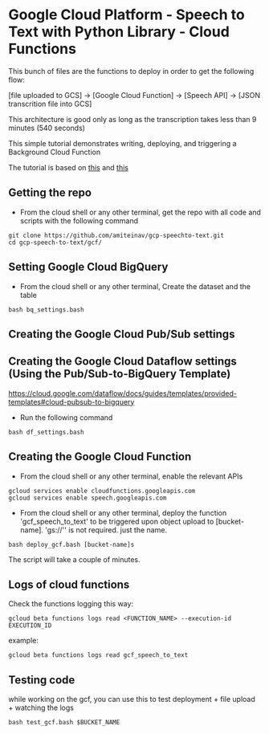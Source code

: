 # Google Cloud Platform - Speech to Text with Python Library - Cloud Functions

This bunch of files are the functions to deploy in order to get the following flow:

[file uploaded to GCS] -> [Google Cloud Function] -> [Speech API] -> [JSON transcrition file into GCS]

This architecture is good only as long as the transcription takes less than 9 minutes (540 seconds)

This simple tutorial demonstrates writing, deploying, and triggering a Background Cloud Function 

The tutorial is based on [this](https://cloud.google.com/dataflow/docs/quickstarts/quickstart-templates
) and [this](https://codelabs.developers.google.com/codelabs/cpb101-bigquery-dataflow-streaming/index.html?index=..%2F..next17#0)

## Getting the repo
* From the cloud shell or any other terminal, get the repo with all code and scripts with the following command
```
git clone https://github.com/amiteinav/gcp-speechto-text.git
cd gcp-speech-to-text/gcf/
```

## Setting  Google Cloud BigQuery 
* From the cloud shell or any other terminal, Create the dataset and the table
```
bash bq_settings.bash
```

## Creating the Google Cloud Pub/Sub settings


## Creating the Google Cloud Dataflow settings (Using the Pub/Sub-to-BigQuery Template)
https://cloud.google.com/dataflow/docs/guides/templates/provided-templates#cloud-pubsub-to-bigquery

* Run the following command
```
bash df_settings.bash
```

## Creating the Google Cloud Function

* From the cloud shell or any other terminal, enable the relevant APIs
```
gcloud services enable cloudfunctions.googleapis.com
gcloud services enable speech.googleapis.com
```

* From the cloud shell or any other terminal, deploy the function 'gcf_speech_to_text' to be triggered upon object upload to [bucket-name]. 'gs://'' is not required. just the name. 
```
bash deploy_gcf.bash [bucket-name]s
```
The script will take a couple of minutes.


## Logs of cloud functions
Check the functions logging this way:
```
gcloud beta functions logs read <FUNCTION_NAME> --execution-id EXECUTION_ID
```
example:
```
gcloud beta functions logs read gcf_speech_to_text 
```

## Testing code
while working on the gcf, you can use this to test deployment + file upload + watching the logs
```
bash test_gcf.bash $BUCKET_NAME
```
